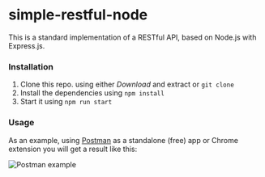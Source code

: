 
# simple-restful-node

This is a standard implementation of a RESTful API, based on Node.js with Express.js.

### Installation

1. Clone this repo.
   using either <i>Download</i> and extract or `git clone`
2. Install the dependencies
   using `npm install`
3. Start it
   using `npm run start`

### Usage

As an example, using <a href="https://www.getpostman.com/" target="_blank">Postman</a> as a standalone (free) app or Chrome extension you will get a result like this:

![Postman example](https://raw.githubusercontent.com/visvadw/simple-restful-node/master/_notes/postman-req-res-example.png)
